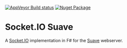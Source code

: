 [![AppVeyor Build status](https://ci.appveyor.com/api/projects/status/2sk27y75su27g0k2/branch/master?svg=true)](https://ci.appveyor.com/project/vbfox/socketiosuave/branch/master)
[![Nuget Package](https://img.shields.io/nuget/v/Itg.SocketIoSuave.svg)](https://www.nuget.org/packages/Itg.SocketIoSuave)

Socket.IO Suave
===============

A [Socket.IO](https://socket.io/) implementation in F# for the [Suave](https://suave.io/) webserver.
